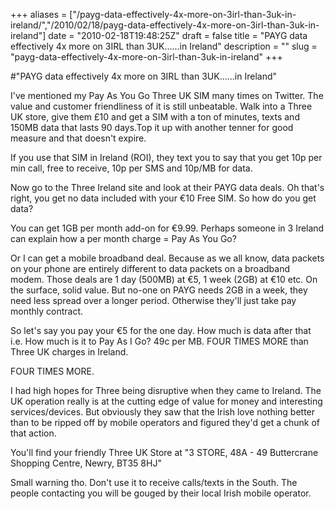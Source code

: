 +++
aliases = ["/payg-data-effectively-4x-more-on-3irl-than-3uk-in-ireland/","/2010/02/18/payg-data-effectively-4x-more-on-3irl-than-3uk-in-ireland"]
date = "2010-02-18T19:48:25Z"
draft = false
title = "PAYG data effectively 4x more on 3IRL than 3UK......in Ireland"
description = ""
slug = "payg-data-effectively-4x-more-on-3irl-than-3uk-in-ireland"
+++

#"PAYG data effectively 4x more on 3IRL than 3UK......in Ireland"


 <p>I've mentioned my Pay As You Go Three UK SIM many times on Twitter. The value and customer friendliness of it is still unbeatable. Walk into a Three UK store, give them &pound;10 and get a SIM with a ton of minutes, texts and 150MB data that lasts 90 days.Top it up with another tenner for good measure and that doesn't expire.</p>
<p>If you use that SIM in Ireland (ROI), they text you to say that you get 10p per min call, free to receive, 10p per SMS and 10p/MB for data.</p>
<p>Now go to the Three Ireland site and look at their PAYG data deals. Oh that's right, you get no data included with your &euro;10 Free SIM. So how do you get data?</p>
<p>You can get 1GB per month add-on for &euro;9.99. Perhaps someone in 3 Ireland can explain how a per month charge = Pay As You Go?</p>
<p>Or I can get a mobile broadband deal. Because as we all know, data packets on your phone are entirely different to data packets on a broadband modem. Those deals are 1 day (500MB) at &euro;5, 1 week (2GB) at &euro;10 etc. On the surface, solid value. But no-one on PAYG needs 2GB in a week, they need less spread over a longer period. Otherwise they'll just take pay monthly contract.</p>
<p>So let's say you pay your &euro;5 for the one day. How much is data after that i.e. How much is it to Pay As I Go? 49c per MB. FOUR TIMES MORE than Three UK charges in Ireland.</p>
<p>FOUR TIMES MORE.</p>
<p>I had high hopes for Three being disruptive when they came to Ireland. The UK operation really is at the cutting edge of value for money and interesting services/devices. But obviously they saw that the Irish love nothing better than to be ripped off by mobile operators and figured they'd get a chunk of that action.</p>
<p>You'll find your friendly Three UK Store at "3 STORE, 48A - 49 Buttercrane Shopping Centre, Newry, BT35 8HJ"</p>
<p>Small warning tho. Don't use it to receive calls/texts in the South. The people contacting you will be gouged by their local Irish mobile operator.</p>
<p>&nbsp;</p>
 
